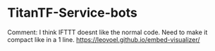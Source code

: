 # TitanTF-Service-bots

Comment: I think IFTTT doesnt like the normal code. Need to make it compact like in a 1 line.
https://leovoel.github.io/embed-visualizer/
